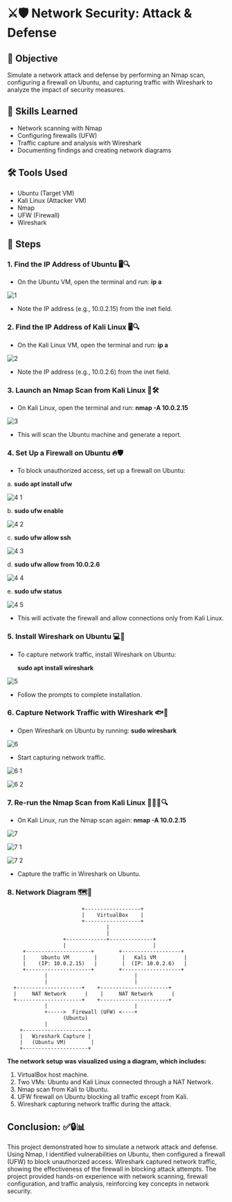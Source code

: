 # ⚔️🛡️ **Network Security: Attack & Defense**

## 🎯 Objective

Simulate a network attack and defense by performing an Nmap scan, configuring a firewall on Ubuntu, and capturing traffic with Wireshark to analyze the impact of security measures.

## 📘 Skills Learned

- Network scanning with Nmap
- Configuring firewalls (UFW)
- Traffic capture and analysis with Wireshark
- Documenting findings and creating network diagrams

## 🛠️ Tools Used

- Ubuntu (Target VM)
- Kali Linux (Attacker VM)
- Nmap
- UFW (Firewall)
- Wireshark

## 👣 Steps



### 1. **Find the IP Address of Ubuntu** 🖥️🔍
   
- On the Ubuntu VM, open the terminal and run:  **ip a**

![1](https://github.com/user-attachments/assets/934f7a78-bd75-4bf6-a454-f53476dc427a)

- Note the IP address (e.g., 10.0.2.15) from the inet field.



### 2. **Find the IP Address of Kali Linux** 🖥️🔍

- On the Kali Linux VM, open the terminal and run:   **ip a**

![2](https://github.com/user-attachments/assets/67f26443-41f6-4d7a-943a-74f33293b0a8)

- Note the IP address (e.g., 10.0.2.6) from the inet field.



### 3.  **Launch an Nmap Scan from Kali Linux** 🚨🛠️

- On Kali Linux, open the terminal and run:   **nmap -A 10.0.2.15**

![3](https://github.com/user-attachments/assets/2ced2a78-8efb-4103-8eda-ae2916e39ccb)

- This will scan the Ubuntu machine and generate a report.



### 4. **Set Up a Firewall on Ubuntu** 🔥🛡️

- To block unauthorized access, set up a firewall on Ubuntu:

 a. **sudo apt install ufw**

![4 1](https://github.com/user-attachments/assets/2f3c5413-5f40-46d0-b251-91561d708ba5)

  b. **sudo ufw enable**

 ![4 2](https://github.com/user-attachments/assets/0accacd6-6d66-401a-81ce-d3cb9cc67d37)

  c. **sudo ufw allow ssh**

 ![4 3](https://github.com/user-attachments/assets/64fd57b3-1606-4f01-b3c2-24c1af109309)

  d. **sudo ufw allow from 10.0.2.6**

  ![4 4](https://github.com/user-attachments/assets/ac2722f2-fecb-40dc-a769-d90cb9f11462)

  e. **sudo ufw status**

   ![4 5](https://github.com/user-attachments/assets/1cbc3f74-eee8-434a-a00f-da3beb719045)

- This will activate the firewall and allow connections only from Kali Linux.



### 5. **Install Wireshark on Ubuntu** 💻🔧

- To capture network traffic, install Wireshark on Ubuntu:

  **sudo apt install wireshark**

![5](https://github.com/user-attachments/assets/9b66aea3-e0ba-43d1-b4c9-488d6c3a1f31)

- Follow the prompts to complete installation.  



### 6. **Capture Network Traffic with Wireshark** 🐟🔎

- Open Wireshark on Ubuntu by running:  **sudo wireshark**

![6](https://github.com/user-attachments/assets/4ccb49e4-9e64-4d83-9ae4-0ced3ebc6b1b)

- Start capturing network traffic.

![6 1](https://github.com/user-attachments/assets/fb9b6086-ebdd-4cc1-9c1b-a3ddce741f5f)

![6 2](https://github.com/user-attachments/assets/eb3aaa0d-4aea-4318-a6ab-e329859dd687)



### 7. **Re-run the Nmap Scan from Kali Linux** 🔄🧑‍💻🔍

- On Kali Linux, run the Nmap scan again: **nmap -A 10.0.2.15**

![7](https://github.com/user-attachments/assets/e8dcac53-685a-4677-9e2f-8373d2880ca4)

![7 1](https://github.com/user-attachments/assets/5944b756-d6ba-4b99-94e9-c70f093ba9ef)

![7 2](https://github.com/user-attachments/assets/c1ae558c-fb63-4f05-8e71-1e4aef9911db)

- Capture the traffic in Wireshark on Ubuntu.



### 8. **Network Diagram** 🗺️🔗

                            +------------------+
                            |    VirtualBox    |
                            +------------------+
                                    |
                                    |
                      +-------------+--------------+
                      |                            |
         +---------------------+        +-------------------+
         |     Ubuntu VM        |        |   Kali VM         |
         |    (IP: 10.0.2.15)   |        |  (IP: 10.0.2.6)   |
         +---------------------+        +-------------------+
                |                            |
                |                            |
      +---------------------+    +----------------------+
      |     NAT Network      |    |     NAT Network      |
      +---------------------+    +----------------------+
                |                            |
                +----->  Firewall (UFW) <----+
                      (Ubuntu)
                |
        +---------------------+
        |   Wireshark Capture |
        |   (Ubuntu VM)        |
        +---------------------+

**The network setup was visualized using a diagram, which includes:**

   1.	VirtualBox host machine.
   2.	Two VMs: Ubuntu and Kali Linux connected through a NAT Network.
   3.	Nmap scan from Kali to Ubuntu.
   4.	UFW firewall on Ubuntu blocking all traffic except from Kali.
   5.	Wireshark capturing network traffic during the attack.



 ## Conclusion: ✅🔒📊

This project demonstrated how to simulate a network attack and defense. Using Nmap, I identified vulnerabilities on Ubuntu, then configured a firewall (UFW) to block unauthorized access. Wireshark captured network traffic, showing the effectiveness of the firewall in blocking attack attempts. The project provided hands-on experience with network scanning, firewall configuration, and traffic analysis, reinforcing key concepts in network security.


